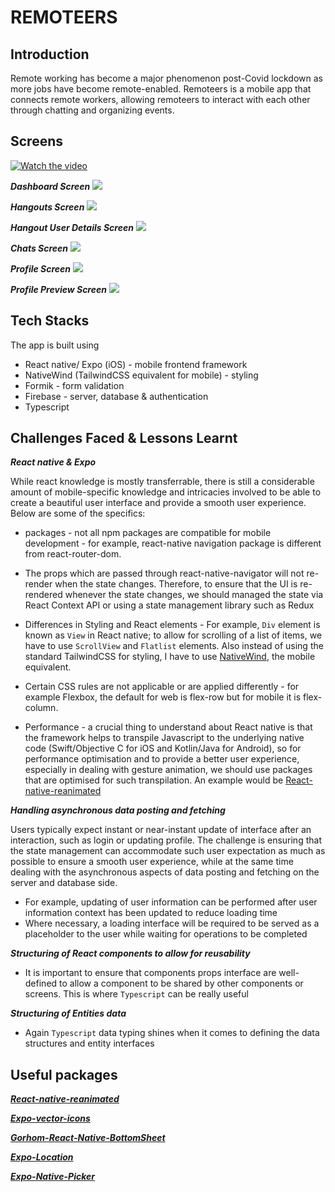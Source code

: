 # REMOTEERS

## Introduction
Remote working has become a major phenomenon post-Covid lockdown as more jobs have become remote-enabled. Remoteers is a mobile app that connects remote workers, allowing remoteers to interact with each other through chatting and organizing events. 

## Screens

[![Watch the video](https://img.youtube.com/vi/JZAlGMGUTpE/maxresdefault.jpg)](https://youtu.be/JZAlGMGUTpE)

***Dashboard Screen***
<img src="./assets/DemoDashboard.png"/>

***Hangouts Screen***
<img src="./assets/DemoHangouts.png"/>

***Hangout User Details Screen***
<img src="./assets/DemoUserDetails.png"/>

***Chats Screen***
<img src="./assets/DemoChats.png"/>

***Profile Screen***
<img src="./assets/DemoProfile.png"/>

***Profile Preview Screen***
<img src="./assets/DemoPreview.png"/>
## Tech Stacks
The app is built using 
* React native/ Expo (iOS) - mobile frontend framework
* NativeWind (TailwindCSS equivalent for mobile) - styling
* Formik - form validation
* Firebase - server, database & authentication
* Typescript

## Challenges Faced & Lessons Learnt

***React native & Expo***
  
  While react knowledge is mostly transferrable, there is still a considerable amount of mobile-specific knowledge and intricacies involved to be able to create a beautiful user interface and provide a smooth user experience. Below are some of the specifics:

  * packages - not all npm packages are compatible for mobile development - for example, react-native navigation package is different from react-router-dom.

  * The props which are passed through react-native-navigator will not re-render when the state changes. Therefore, to ensure that the UI is re-rendered whenever the state changes, we should managed the state via React Context API or using a state management library such as Redux
  
  * Differences in Styling and React elements - For example, ``Div`` element is known as ``View`` in React native; to allow for scrolling of a list of items, we have to use ``ScrollView`` and ``Flatlist`` elements. Also instead of using the standard TailwindCSS for styling, I have to use [NativeWind](https://www.nativewind.dev/), the mobile equivalent.
  
  * Certain CSS rules are not applicable or are applied differently - for example Flexbox, the default for web is flex-row but for mobile it is flex-column.

  * Performance - a crucial thing to understand about React native is that the framework helps to transpile Javascript to the underlying native code (Swift/Objective C for iOS and Kotlin/Java for Android), so for performance optimisation and to provide a better user experience, especially in dealing with gesture animation, we should use packages that are optimised for such transpilation. An example would be [React-native-reanimated](https://docs.swmansion.com/react-native-reanimated/)

***Handling asynchronous data posting and fetching***
  
  Users typically expect instant or near-instant update of interface after an interaction, such as login or updating profile. The challenge is ensuring that the state management can accommodate such user expectation as much as possible to ensure a smooth user experience, while at the same time dealing with the asynchronous aspects of data posting and fetching on the server and database side. 
  * For example, updating of user information can be performed after user information context has been updated to reduce loading time
  * Where necessary, a loading interface will be required to be served as a placeholder to the user while waiting for operations to be completed

***Structuring of React components to allow for reusability***
  
  * It is important to ensure that components props interface are well-defined to allow a component to be shared by other components or screens. This is where ``Typescript`` can be really useful

***Structuring of Entities data***
  
  * Again ``Typescript`` data typing shines when it comes to defining the data structures and entity interfaces

## Useful packages

***[React-native-reanimated](https://docs.swmansion.com/react-native-reanimated/)***

***[Expo-vector-icons](https://icons.expo.fyi/)***

***[Gorhom-React-Native-BottomSheet](https://github.com/gorhom/react-native-bottom-sheet)***

***[Expo-Location](https://docs.expo.dev/versions/latest/sdk/location/)***

***[Expo-Native-Picker](https://docs.expo.dev/versions/latest/sdk/picker/)***


